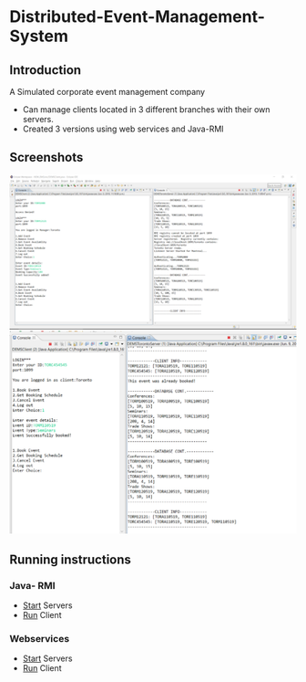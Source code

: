 # Distributed-Event-Management-System
## Introduction
A Simulated corporate event management company
* Can manage clients located in 3 different branches with their own servers.
* Created 3 versions using web services and Java-RMI

## Screenshots
![](Screenshots/add.PNG)
![](Screenshots/customerbooks.PNG)

## Running instructions

### Java- RMI
* [Start](/RMI/src/src/Shared/DEMSStartServers.java) Servers
* [Run](/RMI/src/src/Shared/DEMSClient.java) Client
### Webservices
* [Start](/WebService/src/src/com/web/service/WDEMSStartServers.java) Servers
* [Run](/WebService/src/src/com/web/service/WDEMSClient.java) Client



